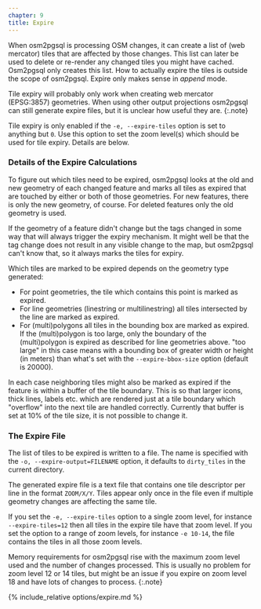 ```yaml
---
chapter: 9
title: Expire
---
```


When osm2pgsql is processing OSM changes, it can create a list of (web
mercator) tiles that are affected by those changes. This list can later be used
to delete or re-render any changed tiles you might have cached. Osm2pgsql only
creates this list. How to actually expire the tiles is outside the scope of
osm2pgsql. Expire only makes sense in *append* mode.

Tile expiry will probably only work when creating web mercator (EPSG:3857)
geometries. When using other output projections osm2pgsql can still generate
expire files, but it is unclear how useful they are.
{:.note}

Tile expiry is only enabled if the `-e, --expire-tiles` option is set to
anything but `0`. Use this option to set the zoom level(s) which should be
used for tile expiry. Details are below.

### Details of the Expire Calculations

To figure out which tiles need to be expired, osm2pgsql looks at the old and
new geometry of each changed feature and marks all tiles as expired that are
touched by either or both of those geometries. For new features, there is only
the new geometry, of course. For deleted features only the old geometry is
used.

If the geometry of a feature didn't change but the tags changed in some way
that will always trigger the expiry mechanism. It might well be that the tag
change does not result in any visible change to the map, but osm2pgsql can't
know that, so it always marks the tiles for expiry.

Which tiles are marked to be expired depends on the geometry type generated:

* For point geometries, the tile which contains this point is marked as
  expired.
* For line geometries (linestring or multilinestring) all tiles intersected
  by the line are marked as expired.
* For (multi)polygons all tiles in the bounding box are marked as expired.
  If the (multi)polygon is too large, only the boundary of the (multi)polygon
  is expired as described for line geometries above. "too large" in this
  case means with a bounding box of greater width or height (in meters) than
  what's set with the `--expire-bbox-size` option (default is 20000).

In each case neighboring tiles might also be marked as expired if the feature
is within a buffer of the tile boundary. This is so that larger icons, thick
lines, labels etc. which are rendered just at a tile boundary which "overflow"
into the next tile are handled correctly. Currently that buffer is set at 10%
of the tile size, it is not possible to change it.

### The Expire File

The list of tiles to be expired is written to a file. The name is specified
with the `-o, --expire-output=FILENAME` option, it defaults to `dirty_tiles`
in the current directory.

The generated expire file is a text file that contains one tile descriptor per
line in the format `ZOOM/X/Y`. Tiles appear only once in the file even if
multiple geometry changes are affecting the same tile.

If you set the `-e, --expire-tiles` option to a single zoom level, for instance
`--expire-tiles=12` then all tiles in the expire tile have that zoom level. If
you set the option to a range of zoom levels, for instance `-e 10-14`, the file
contains the tiles in all those zoom levels.

Memory requirements for osm2pgsql rise with the maximum zoom level used and the
number of changes processed. This is usually no problem for zoom level 12 or 14
tiles, but might be an issue if you expire on zoom level 18 and have lots of
changes to process.
{:.note}

{% include_relative options/expire.md %}
